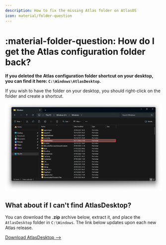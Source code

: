 ```yaml
---
description: How to fix the missing Atlas folder on AtlasOS
icon: material/folder-question
---
```


# :material-folder-question: How do I get the Atlas configuration folder back?

**If you deleted the Atlas configuration folder shortcut on your desktop, you can find it here: `C:\Windows\AtlasDesktop`.**

If you wish to have the folder on your desktop, you should right-click on the folder and create a shortcut.

![The AtlasDesktop folder on an AtlasOS installation, which is located in the Windows folder](../../assets/images/atlasdesktop-windows-folder.webp)

## What about if I can't find AtlasDesktop?

You can download the **.zip** archive below, extract it, and place the `AtlasDesktop` folder in `C:\Windows`. The link below updates upon each new Atlas release.

[Download AtlasDesktop -->](https://download-directory.github.io/?url=https%3A%2F%2Fgithub.com%2FAtlas-OS%2FAtlas%2Ftree%2F0.4.0%2Fsrc%2Fplaybook%2FExecutables%2FAtlasDesktop)
